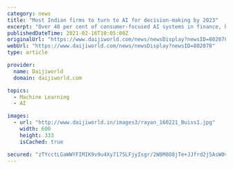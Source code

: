 ```yaml
---
category: news
title: "Most Indian firms to turn to AI for decision-making by 2023"
excerpt: "Over 40 per cent of consumer-focused AI systems in finance, healthcare, government and other regulated sectors in India will include provisions to explain their analysis and decisions by 2023, a new IDC report said on Tuesday."
publishedDateTime: 2021-02-16T10:05:00Z
originalUrl: "https://www.daijiworld.com/news/newsDisplay?newsID=802078"
webUrl: "https://www.daijiworld.com/news/newsDisplay?newsID=802078"
type: article

provider:
  name: Daijiworld
  domain: daijiworld.com

topics:
  - Machine Learning
  - AI

images:
  - url: "http://www.daijiworld.in/images3/rayan_160221_Buiss1.jpg"
    width: 600
    height: 333
    isCached: true

secured: "zTYcctLGaWWYFIMIK9v9u4Xy7175LFjyIsgr/2W8M8O8jTe+JJfrd2j5AsW0vMSfReUISMoHTzsW8757MnI/J+N2E9L6G82fdv+Dz+KoaEXJqrgqJJf6rmhp1MtB9q5rJ13hQup5oLAZ7yLoal4aDzDB5x5jh69HUxqUCc9xKNcrLxt5mjAfOXhSmavkbdpLX8frHbr8Sy4pkqt++YibYmDK2ulVSrfGv22g1f8/iYRluICAhMGY0Y/u2f+vkzT42N+IlrEPiAT9/mNltO/GyWxPqPf3fqJfeTsSLi57uVVh3YRm3mSjkAtYplbV0+yd+Zj73S5YivH3NM9qIFsWdYOJuI/3+Ca55eyz1rQXkMw=;8C9MTMK87WjmJ490IgYrkw=="
---
```



